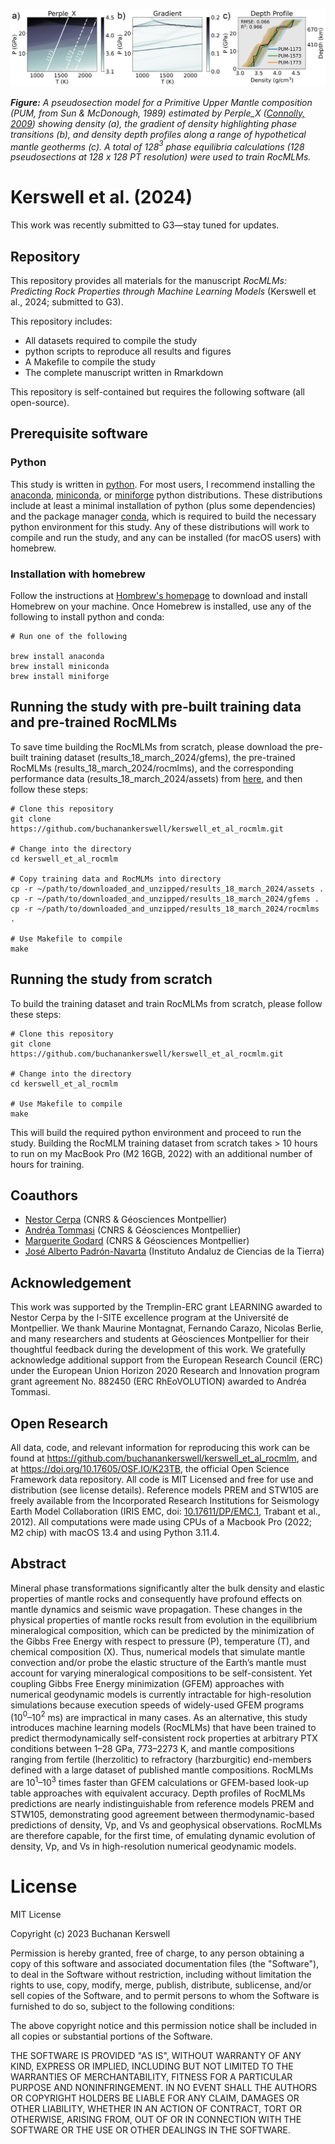 ![](draft/repo-banner.png)

***Figure:*** *A pseudosection model for a Primitive Upper Mantle composition (PUM, from Sun & McDonough, 1989) estimated by Perple_X ([Connolly, 2009](https://agupubs.onlinelibrary.wiley.com/doi/abs/10.1029/2009GC002540)) showing density (a), the gradient of density highlighting phase transitions (b), and density depth profiles along a range of hypothetical mantle geotherms (c). A total of 128$`^3`$ phase equilibria calculations (128 pseudosections at 128 x 128 PT resolution) were used to train RocMLMs.*

# Kerswell et al. (2024)

This work was recently submitted to G3&mdash;stay tuned for updates.

## Repository

This repository provides all materials for the manuscript *RocMLMs: Predicting Rock Properties through Machine Learning Models* (Kerswell et al., 2024; submitted to G3).

This repository includes:

- All datasets required to compile the study
- python scripts to reproduce all results and figures
- A Makefile to compile the study
- The complete manuscript written in Rmarkdown

This repository is self-contained but requires the following software (all open-source).

## Prerequisite software

### Python

This study is written in [python](https://www.python.org). For most users, I recommend installing the [anaconda](https://www.anaconda.com), [miniconda](https://docs.conda.io/en/latest/miniconda.html), or [miniforge](https://github.com/conda-forge/miniforge) python distributions. These distributions include at least a minimal installation of python (plus some dependencies) and the package manager [conda](https://docs.conda.io/en/latest/), which is required to build the necessary python environment for this study. Any of these distributions will work to compile and run the study, and any can be installed (for macOS users) with homebrew.

### Installation with homebrew

Follow the instructions at [Hombrew's homepage](https://brew.sh) to download and install Homebrew on your machine. Once Homebrew is installed, use any of the following to install python and conda:

```
# Run one of the following

brew install anaconda
brew install miniconda
brew install miniforge
```

## Running the study with pre-built training data and pre-trained RocMLMs

To save time building the RocMLMs from scratch, please download the pre-built training dataset (results_18_march_2024/gfems), the pre-trained RocMLMs (results_18_march_2024/rocmlms), and the corresponding performance data (results_18_march_2024/assets) from [here](https://osf.io/k23tb/files/osfstorage#), and then follow these steps:

```
# Clone this repository
git clone https://github.com/buchanankerswell/kerswell_et_al_rocmlm.git

# Change into the directory
cd kerswell_et_al_rocmlm

# Copy training data and RocMLMs into directory
cp -r ~/path/to/downloaded_and_unzipped/results_18_march_2024/assets .
cp -r ~/path/to/downloaded_and_unzipped/results_18_march_2024/gfems .
cp -r ~/path/to/downloaded_and_unzipped/results_18_march_2024/rocmlms .

# Use Makefile to compile
make
```

## Running the study from scratch

To build the training dataset and train RocMLMs from scratch, please follow these steps:

```
# Clone this repository
git clone https://github.com/buchanankerswell/kerswell_et_al_rocmlm.git

# Change into the directory
cd kerswell_et_al_rocmlm

# Use Makefile to compile
make
```

This will build the required python environment and proceed to run the study. Building the RocMLM training dataset from scratch takes > 10 hours to run on my MacBook Pro (M2 16GB, 2022) with an additional number of hours for training.

## Coauthors

- [Nestor Cerpa](https://scholar.google.com/citations?user=D0kBGqcAAAAJ&hl=en&oi=ao) (CNRS & Géosciences Montpellier)
- [Andréa Tommasi](https://scholar.google.com/citations?user=4ibXyDwAAAAJ&hl=en) (CNRS & Géosciences Montpellier)
- [Marguerite Godard](https://scholar.google.com/citations?user=rhF-80oAAAAJ&hl=en&oi=ao) (CNRS & Géosciences Montpellier)
- [José Alberto Padrón-Navarta](https://scholar.google.com/citations?user=5x5JgpIAAAAJ&hl=en&oi=ao) (Instituto Andaluz de Ciencias de la Tierra)

## Acknowledgement

This work was supported by the Tremplin-ERC grant LEARNING awarded to Nestor Cerpa by the I-SITE excellence program at the Université de Montpellier. We thank Maurine Montagnat, Fernando Carazo, Nicolas Berlie, and many researchers and students at Géosciences Montpellier for their thoughtful feedback during the development of this work. We gratefully acknowledge additional support from the European Research Council (ERC) under the European Union Horizon 2020 Research and Innovation program grant agreement No. 882450 (ERC RhEoVOLUTION) awarded to Andréa Tommasi.

## Open Research

All data, code, and relevant information for reproducing this work can be found at https://github.com/buchanankerswell/kerswell_et_al_rocmlm, and at https://doi.org/10.17605/OSF.IO/K23TB, the official Open Science Framework data repository. All code is MIT Licensed and free for use and distribution (see license details). Reference models PREM and STW105 are freely available from the Incorporated Research Institutions for Seismology Earth Model Collaboration (IRIS EMC, doi: [10.17611/DP/EMC.1](https://doi.org/10.17611/DP/EMC.1), Trabant et al., 2012). All computations were made using CPUs of a Macbook Pro (2022; M2 chip) with macOS 13.4 and using Python 3.11.4.

## Abstract

Mineral phase transformations significantly alter the bulk density and elastic properties of mantle rocks and consequently have profound effects on mantle dynamics and seismic wave propagation. These changes in the physical properties of mantle rocks result from evolution in the equilibrium mineralogical composition, which can be predicted by the minimization of the  Gibbs Free Energy with respect to pressure (P), temperature (T), and chemical composition (X). Thus, numerical models that simulate mantle convection and/or probe the elastic structure of the Earth’s mantle must account for varying mineralogical compositions to be self-consistent. Yet coupling Gibbs Free Energy minimization (GFEM) approaches with numerical geodynamic models is currently intractable for high-resolution simulations because execution speeds of widely-used GFEM programs (10$`^0`$–10$`^2`$ ms) are impractical in many cases. As an alternative, this study introduces machine learning models (RocMLMs) that have been trained to predict thermodynamically self-consistent rock properties at arbitrary PTX conditions between 1–28 GPa, 773–2273 K, and mantle compositions ranging from fertile (lherzolitic) to refractory (harzburgitic) end-members defined with a large dataset of published mantle compositions. RocMLMs are 10$`^1`$–10$`^3`$ times faster than GFEM calculations or GFEM-based look-up table approaches with equivalent accuracy. Depth profiles of RocMLMs predictions are nearly indistinguishable from reference models PREM and STW105, demonstrating good agreement between thermodynamic-based predictions of density, Vp, and Vs and geophysical observations. RocMLMs are therefore capable, for the first time, of emulating dynamic evolution of density, Vp, and Vs in high-resolution numerical geodynamic models.

# License

MIT License

Copyright (c) 2023 Buchanan Kerswell

Permission is hereby granted, free of charge, to any person obtaining a copy
of this software and associated documentation files (the "Software"), to deal
in the Software without restriction, including without limitation the rights
to use, copy, modify, merge, publish, distribute, sublicense, and/or sell
copies of the Software, and to permit persons to whom the Software is
furnished to do so, subject to the following conditions:

The above copyright notice and this permission notice shall be included in all
copies or substantial portions of the Software.

THE SOFTWARE IS PROVIDED "AS IS", WITHOUT WARRANTY OF ANY KIND, EXPRESS OR
IMPLIED, INCLUDING BUT NOT LIMITED TO THE WARRANTIES OF MERCHANTABILITY,
FITNESS FOR A PARTICULAR PURPOSE AND NONINFRINGEMENT. IN NO EVENT SHALL THE
AUTHORS OR COPYRIGHT HOLDERS BE LIABLE FOR ANY CLAIM, DAMAGES OR OTHER
LIABILITY, WHETHER IN AN ACTION OF CONTRACT, TORT OR OTHERWISE, ARISING FROM,
OUT OF OR IN CONNECTION WITH THE SOFTWARE OR THE USE OR OTHER DEALINGS IN THE
SOFTWARE.